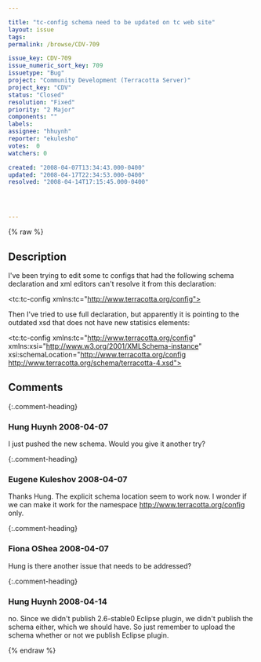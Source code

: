 ```yaml
---

title: "tc-config schema need to be updated on tc web site"
layout: issue
tags: 
permalink: /browse/CDV-709

issue_key: CDV-709
issue_numeric_sort_key: 709
issuetype: "Bug"
project: "Community Development (Terracotta Server)"
project_key: "CDV"
status: "Closed"
resolution: "Fixed"
priority: "2 Major"
components: ""
labels: 
assignee: "hhuynh"
reporter: "ekulesho"
votes:  0
watchers: 0

created: "2008-04-07T13:34:43.000-0400"
updated: "2008-04-17T22:34:53.000-0400"
resolved: "2008-04-14T17:15:45.000-0400"




---
```


{% raw %}

## Description

<div markdown="1" class="description">

I've been trying to edit some tc configs that had the following schema declaration and xml editors can't resolve it from this declaration:

<tc:tc-config xmlns:tc="http://www.terracotta.org/config">

Then I've tried to use full declaration, but apparently it is pointing to the outdated xsd that does not have new statisics elements:

<tc:tc-config xmlns:tc="http://www.terracotta.org/config"
  xmlns:xsi="http://www.w3.org/2001/XMLSchema-instance"
  xsi:schemaLocation="http://www.terracotta.org/config http://www.terracotta.org/schema/terracotta-4.xsd">


</div>

## Comments


{:.comment-heading}
### **Hung Huynh** <span class="date">2008-04-07</span>

<div markdown="1" class="comment">

I just pushed the new schema. Would you give it another try?


</div>


{:.comment-heading}
### **Eugene Kuleshov** <span class="date">2008-04-07</span>

<div markdown="1" class="comment">

Thanks Hung. The explicit schema location seem to work now. I wonder if we can make it work for the namespace http://www.terracotta.org/config only.

</div>


{:.comment-heading}
### **Fiona OShea** <span class="date">2008-04-07</span>

<div markdown="1" class="comment">

Hung is there another issue that needs to be addressed?

</div>


{:.comment-heading}
### **Hung Huynh** <span class="date">2008-04-14</span>

<div markdown="1" class="comment">

no. Since we didn't publish 2.6-stable0 Eclipse plugin, we didn't publish the schema either, which we should have. So just remember to upload the schema whether or not we publish Eclipse plugin.

</div>



{% endraw %}
